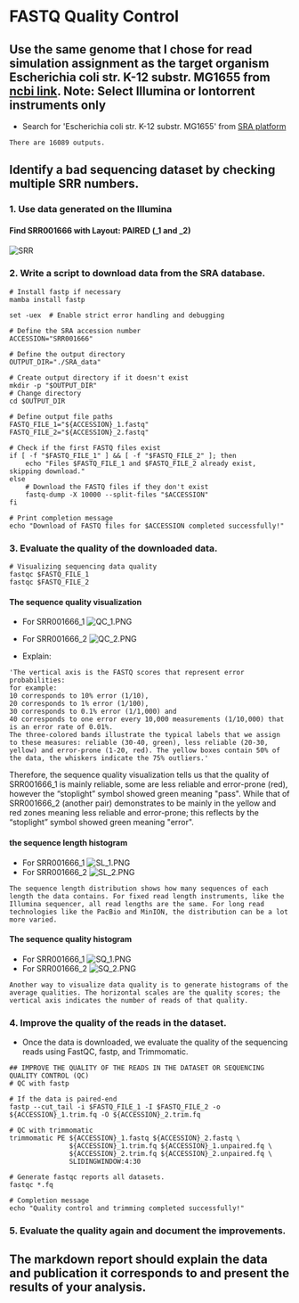 # FASTQ Quality Control 
## 	Use the same genome that I chose for read simulation assignment as the target organism Escherichia coli str. K-12 substr. MG1655 from [ncbi link](https://www.ncbi.nlm.nih.gov/datasets/genome/GCF_000005845.2/). Note: Select Illumina or Iontorrent instruments only
* Search for 'Escherichia coli str. K-12 substr. MG1655' from [SRA platform](https://www.ncbi.nlm.nih.gov/sra)
````
There are 16089 outputs.
````
## Identify a bad sequencing dataset by checking multiple SRR numbers.
### 1. Use data generated on the Illumina
#### Find SRR001666 with Layout: PAIRED (_1 and _2)
![SRR](SRR.PNG)
### 2. Write a script to download data from the SRA database.
````
# Install fastp if necessary
mamba install fastp
````
````
set -uex  # Enable strict error handling and debugging

# Define the SRA accession number
ACCESSION="SRR001666"

# Define the output directory
OUTPUT_DIR="./SRA_data"

# Create output directory if it doesn't exist
mkdir -p "$OUTPUT_DIR"
# Change directory
cd $OUTPUT_DIR

# Define output file paths
FASTQ_FILE_1="${ACCESSION}_1.fastq"
FASTQ_FILE_2="${ACCESSION}_2.fastq"

# Check if the first FASTQ files exist
if [ -f "$FASTQ_FILE_1" ] && [ -f "$FASTQ_FILE_2" ]; then
    echo "Files $FASTQ_FILE_1 and $FASTQ_FILE_2 already exist, skipping download."
else
    # Download the FASTQ files if they don't exist
    fastq-dump -X 10000 --split-files "$ACCESSION"
fi

# Print completion message
echo "Download of FASTQ files for $ACCESSION completed successfully!"
````
### 3. Evaluate the quality of the downloaded data.
````
# Visualizing sequencing data quality
fastqc $FASTQ_FILE_1
fastqc $FASTQ_FILE_2
````
#### The sequence quality visualization
* For SRR001666_1
![QC_1.PNG](QC_1.PNG)
* For SRR001666_2
![QC_2.PNG](QC_2.PNG)

* Explain: 
````
'The vertical axis is the FASTQ scores that represent error probabilities:
for example:
10 corresponds to 10% error (1/10),
20 corresponds to 1% error (1/100),
30 corresponds to 0.1% error (1/1,000) and
40 corresponds to one error every 10,000 measurements (1/10,000) that is an error rate of 0.01%.
The three-colored bands illustrate the typical labels that we assign to these measures: reliable (30-40, green), less reliable (20-30, yellow) and error-prone (1-20, red). The yellow boxes contain 50% of the data, the whiskers indicate the 75% outliers.'
````
Therefore, the sequence quality visualization tells us that the quality of SRR001666_1 is mainly reliable, some are less reliable and error-prone (red), however the “stoplight” symbol showed green meaning "pass". While that of SRR001666_2 (another pair) demonstrates to be mainly in the yellow and red zones meaning less reliable and error-prone; this reflects by the “stoplight” symbol showed green meaning "error".
#### the sequence length histogram
* For SRR001666_1
![SL_1.PNG](SL_1.PNG)
* For SRR001666_2
![SL_2.PNG](SL_2.PNG)
````
The sequence length distribution shows how many sequences of each length the data contains. For fixed read length instruments, like the Illumina sequencer, all read lengths are the same. For long read technologies like the PacBio and MinION, the distribution can be a lot more varied.
````

#### The sequence quality histogram 
* For SRR001666_1
![SQ_1.PNG](SQ_1.PNG)
* For SRR001666_2
![SQ_2.PNG](SQ_2.PNG)
````
Another way to visualize data quality is to generate histograms of the average qualities. The horizontal scales are the quality scores; the vertical axis indicates the number of reads of that quality.
````

### 4. Improve the quality of the reads in the dataset.
* Once the data is downloaded, we evaluate the quality of the sequencing reads using FastQC, fastp, and Trimmomatic.
````
## IMPROVE THE QUALITY OF THE READS IN THE DATASET OR SEQUENCING QUALITY CONTROL (QC) 
# QC with fastp

# If the data is paired-end
fastp --cut_tail -i $FASTQ_FILE_1 -I $FASTQ_FILE_2 -o ${ACCESSION}_1.trim.fq -O ${ACCESSION}_2.trim.fq

# QC with trimmomatic
trimmomatic PE ${ACCESSION}_1.fastq ${ACCESSION}_2.fastq \
               ${ACCESSION}_1.trim.fq ${ACCESSION}_1.unpaired.fq \
               ${ACCESSION}_2.trim.fq ${ACCESSION}_2.unpaired.fq \
               SLIDINGWINDOW:4:30

# Generate fastqc reports all datasets.
fastqc *.fq

# Completion message
echo "Quality control and trimming completed successfully!"
````
### 5. Evaluate the quality again and document the improvements.



## The markdown report should explain the data and publication it corresponds to and present the results of your analysis.
